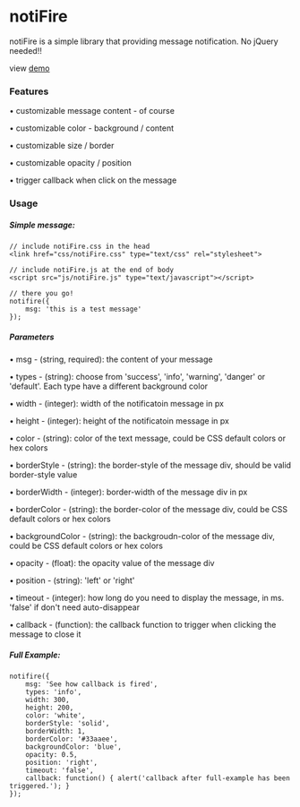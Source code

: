 # notiFire
notiFire is a simple library that providing message notification. No jQuery needed!!

view [demo](http://dongzhang.github.io/notiFire/)

### Features
&bull; customizable message content - of course

&bull; customizable color - background / content 

&bull; customizable size / border

&bull; customizable opacity / position

&bull; trigger callback when click on the message


### Usage
##### Simple message:
```
// include notiFire.css in the head
<link href="css/notiFire.css" type="text/css" rel="stylesheet">

// include notiFire.js at the end of body
<script src="js/notiFire.js" type="text/javascript"></script>

// there you go!
notifire({
    msg: 'this is a test message'
});
```

##### Parameters
&bull; msg - (string, required): the content of your message

&bull; types - (string): choose from 'success', 'info', 'warning', 'danger' or 'default'. Each type have a different background color

&bull; width - (integer): width of the notificatoin message in px

&bull; height - (integer): height of the notificatoin message in px

&bull; color - (string): color of the text message, could be CSS default colors or hex colors

&bull; borderStyle - (string): the border-style of the message div, should be valid border-style value

&bull; borderWidth - (integer): border-width of the message div in px

&bull; borderColor - (string): the border-color of the message div, could be CSS default colors or hex colors

&bull; backgroundColor - (string): the backgroudn-color of the message div, could be CSS default colors or hex colors

&bull; opacity - (float): the opacity value of the message div

&bull; position - (string): 'left' or 'right'

&bull; timeout - (integer): how long do you need to display the message, in ms. 'false' if don't need auto-disappear

&bull; callback - (function): the callback function to trigger when clicking the message to close it

##### Full Example:
```
notifire({
	msg: 'See how callback is fired',
	types: 'info',
	width: 300,
	height: 200,
	color: 'white',
	borderStyle: 'solid',
	borderWidth: 1,
	borderColor: '#33aaee',
	backgroundColor: 'blue',
	opacity: 0.5,
	position: 'right',
	timeout: 'false',
	callback: function() { alert('callback after full-example has been triggered.'); }
});
```
